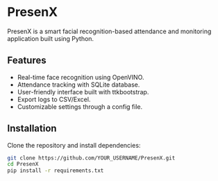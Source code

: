 # PresenX

PresenX is a smart facial recognition-based attendance and monitoring application built using Python.

## Features
- Real-time face recognition using OpenVINO.
- Attendance tracking with SQLite database.
- User-friendly interface built with ttkbootstrap.
- Export logs to CSV/Excel.
- Customizable settings through a config file.

## Installation
Clone the repository and install dependencies:
```bash
git clone https://github.com/YOUR_USERNAME/PresenX.git
cd PresenX
pip install -r requirements.txt

